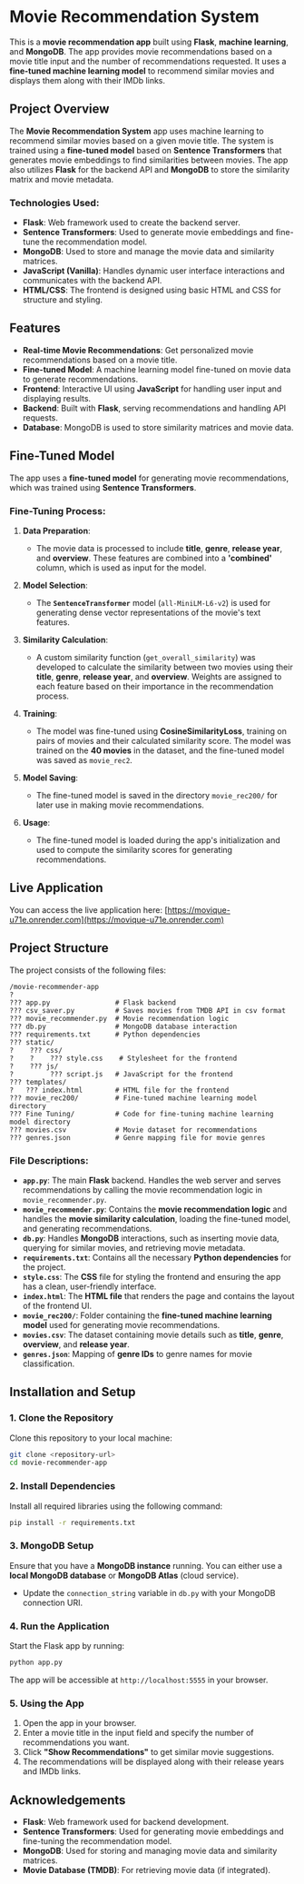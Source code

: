 
# Movie Recommendation System

This is a **movie recommendation app** built using **Flask**, **machine learning**, and **MongoDB**. The app provides movie recommendations based on a movie title input and the number of recommendations requested. It uses a **fine-tuned machine learning model** to recommend similar movies and displays them along with their IMDb links.

## Project Overview

The **Movie Recommendation System** app uses machine learning to recommend similar movies based on a given movie title. The system is trained using a **fine-tuned model** based on **Sentence Transformers** that generates movie embeddings to find similarities between movies. The app also utilizes **Flask** for the backend API and **MongoDB** to store the similarity matrix and movie metadata. 

### **Technologies Used**:
- **Flask**: Web framework used to create the backend server.
- **Sentence Transformers**: Used to generate movie embeddings and fine-tune the recommendation model.
- **MongoDB**: Used to store and manage the movie data and similarity matrices.
- **JavaScript (Vanilla)**: Handles dynamic user interface interactions and communicates with the backend API.
- **HTML/CSS**: The frontend is designed using basic HTML and CSS for structure and styling.

## Features

- **Real-time Movie Recommendations**: Get personalized movie recommendations based on a movie title.
- **Fine-tuned Model**: A machine learning model fine-tuned on movie data to generate recommendations.
- **Frontend**: Interactive UI using **JavaScript** for handling user input and displaying results.
- **Backend**: Built with **Flask**, serving recommendations and handling API requests.
- **Database**: MongoDB is used to store similarity matrices and movie data.

## Fine-Tuned Model

The app uses a **fine-tuned model** for generating movie recommendations, which was trained using **Sentence Transformers**.

### **Fine-Tuning Process**:

1. **Data Preparation**:
   - The movie data is processed to include **title**, **genre**, **release year**, and **overview**. These features are combined into a **'combined'** column, which is used as input for the model.
   
2. **Model Selection**:
   - The **`SentenceTransformer`** model (`all-MiniLM-L6-v2`) is used for generating dense vector representations of the movie's text features.

3. **Similarity Calculation**:
   - A custom similarity function (`get_overall_similarity`) was developed to calculate the similarity between two movies using their **title**, **genre**, **release year**, and **overview**. Weights are assigned to each feature based on their importance in the recommendation process.

4. **Training**:
   - The model was fine-tuned using **CosineSimilarityLoss**, training on pairs of movies and their calculated similarity score. The model was trained on the **40 movies** in the dataset, and the fine-tuned model was saved as `movie_rec2`.

5. **Model Saving**:
   - The fine-tuned model is saved in the directory `movie_rec200/` for later use in making movie recommendations.

6. **Usage**:
   - The fine-tuned model is loaded during the app's initialization and used to compute the similarity scores for generating recommendations.

## Live Application

You can access the live application here: [https://movique-u71e.onrender.com](https://movique-u71e.onrender.com)

## Project Structure

The project consists of the following files:

```
/movie-recommender-app
?
??? app.py                # Flask backend
??? csv_saver.py          # Saves movies from TMDB API in csv format
??? movie_recommender.py  # Movie recommendation logic
??? db.py                 # MongoDB database interaction
??? requirements.txt      # Python dependencies
??? static/
?    ??? css/
?    ?    ??? style.css    # Stylesheet for the frontend
?    ??? js/
?         ??? script.js   # JavaScript for the frontend        
??? templates/
?   ??? index.html        # HTML file for the frontend
??? movie_rec200/         # Fine-tuned machine learning model directory
??? Fine Tuning/          # Code for fine-tuning machine learning model directory
??? movies.csv            # Movie dataset for recommendations
??? genres.json           # Genre mapping file for movie genres
```

### **File Descriptions**:
- **`app.py`**: The main **Flask** backend. Handles the web server and serves recommendations by calling the movie recommendation logic in `movie_recommender.py`.
- **`movie_recommender.py`**: Contains the **movie recommendation logic** and handles the **movie similarity calculation**, loading the fine-tuned model, and generating recommendations.
- **`db.py`**: Handles **MongoDB** interactions, such as inserting movie data, querying for similar movies, and retrieving movie metadata.
- **`requirements.txt`**: Contains all the necessary **Python dependencies** for the project.
- **`style.css`**: The **CSS** file for styling the frontend and ensuring the app has a clean, user-friendly interface.
- **`index.html`**: The **HTML file** that renders the page and contains the layout of the frontend UI.
- **`movie_rec200/`**: Folder containing the **fine-tuned machine learning model** used for generating movie recommendations.
- **`movies.csv`**: The dataset containing movie details such as **title**, **genre**, **overview**, and **release year**.
- **`genres.json`**: Mapping of **genre IDs** to genre names for movie classification.

## Installation and Setup

### 1. **Clone the Repository**

Clone this repository to your local machine:

```bash
git clone <repository-url>
cd movie-recommender-app
```

### 2. **Install Dependencies**

Install all required libraries using the following command:

```bash
pip install -r requirements.txt
```

### 3. **MongoDB Setup**

Ensure that you have a **MongoDB instance** running. You can either use a **local MongoDB database** or **MongoDB Atlas** (cloud service).

- Update the `connection_string` variable in `db.py` with your MongoDB connection URI.

### 4. **Run the Application**

Start the Flask app by running:

```bash
python app.py
```

The app will be accessible at `http://localhost:5555` in your browser.

### 5. **Using the App**

1. Open the app in your browser.
2. Enter a movie title in the input field and specify the number of recommendations you want.
3. Click **"Show Recommendations"** to get similar movie suggestions.
4. The recommendations will be displayed along with their release years and IMDb links.

## Acknowledgements

- **Flask**: Web framework used for backend development.
- **Sentence Transformers**: Used for generating movie embeddings and fine-tuning the recommendation model.
- **MongoDB**: Used for storing and managing movie data and similarity matrices.
- **Movie Database (TMDB)**: For retrieving movie data (if integrated).
